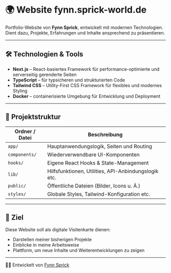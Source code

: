 # 🌍 Website fynn.sprick-world.de

Portfolio-Website von **Fynn Sprick**, entwickelt mit modernen Technologien.  
Dient dazu, Projekte, Erfahrungen und Inhalte ansprechend zu präsentieren.

---

## 🛠 Technologien & Tools

- **Next.js** – React-basiertes Framework für performance-optimierte und serverseitig gerenderte Seiten  
- **TypeScript** – für typsicheren und strukturierten Code  
- **Tailwind CSS** – Utility-First CSS Framework für flexibles und modernes Styling  
- **Docker** – containerisierte Umgebung für Entwicklung und Deployment  

---

## 📂 Projektstruktur

| Ordner / Datei | Beschreibung |
|----------------|--------------|
| `app/` | Hauptanwendungslogik, Seiten und Routing |
| `components/` | Wiederverwendbare UI-Komponenten |
| `hooks/` | Eigene React Hooks & State-Management |
| `lib/` | Hilfsfunktionen, Utilities, API-Anbindungslogik etc. |
| `public/` | Öffentliche Dateien (Bilder, Icons u. Ä.) |
| `styles/` | Globale Styles, Tailwind-Konfiguration etc. |

---

## 🎯 Ziel

Diese Website soll als digitale Visitenkarte dienen:  
- Darstellen meiner bisherigen Projekte  
- Einblicke in meine Arbeitsweise  
- Plattform, um neue Inhalte und Weiterentwicklungen zu zeigen

  
---

👨‍💻 Entwickelt von [Fynn Sprick](https://github.com/Fynn-Sprick)
